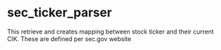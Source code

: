 # sec_ticker_parser
This retrieve and creates mapping between stock ticker and their current CIK.
These are defined per sec.gov website
